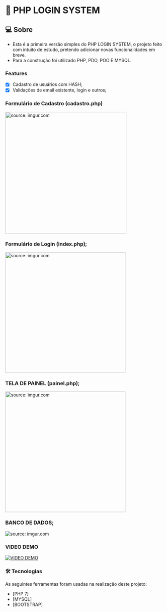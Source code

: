 # 🔴 PHP LOGIN SYSTEM


## 💻 Sobre

-  Esta é a primeira versão simples do PHP LOGIN SYSTEM, o projeto feito com intuito de estudo, pretendo adicionar novas funcionalidades em breve. 
-  Para a construção foi utilizado PHP, PDO, POO E MYSQL. 

### Features

- [x] Cadastro de usuários com HASH;
- [x] Validações de email existente, login e outros;

### Formulário de Cadastro (cadastro.php)
   <img with="600" height="385" src="https://imgur.com/0kkXdGW.png" title="source: imgur.com" />

### Formulário de Login  (index.php);

   <img with="596" height="382" src="https://imgur.com/7nnZFyC.png" title="source: imgur.com" />
   
### TELA DE PAINEL (painel.php);

<img with="596" height="382" src="https://imgur.com/Aw4tVTT.png" title="source: imgur.com" />
    
### BANCO DE DADOS;

   <img src="https://imgur.com/flvADYs.png" title="source: imgur.com" />
   
### VIDEO DEMO

[![VIDEO DEMO](https://user-images.githubusercontent.com/61328786/120248899-5a697e00-c24f-11eb-97e4-9d3019c425d9.png)](https://www.youtube.com/watch?v=FTP9JzuTZBs)
    
### 🛠 Tecnologias

As seguintes ferramentas foram usadas na realização deste projeto:

- [PHP 7]
- [MYSQL]
- [BOOTSTRAP]

